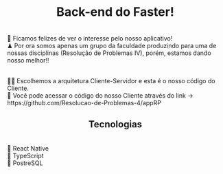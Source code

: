 <body>
  <h1 align="center">
    Back-end do Faster!
  </h1>
  
  <p>
    <br> 🚀 Ficamos felizes de ver o interesse pelo nosso aplicativo!
    <br> ♟ Por ora somos apenas um grupo da faculdade produzindo para uma de nossas disciplinas (Resolução de Problemas IV), porém, estamos dando nosso melhor!!    
  </p>
  
  <p>
    <br> 👩‍💻 Escolhemos a arquitetura Cliente-Servidor e esta é o nosso código do Cliente. 
    <br> 📲 Você pode acessar o código do nosso Cliente através do link -> https://github.com/Resolucao-de-Problemas-4/appRP
  </p>
  
  <p> 
  <h2 align="center">Tecnologias 
  
  
  </h2>
    <br> 👾 React Native
    <br> 👾 TypeScript
    <br> 👾 PostreSQL 
      
  </p>
  
  </body>
